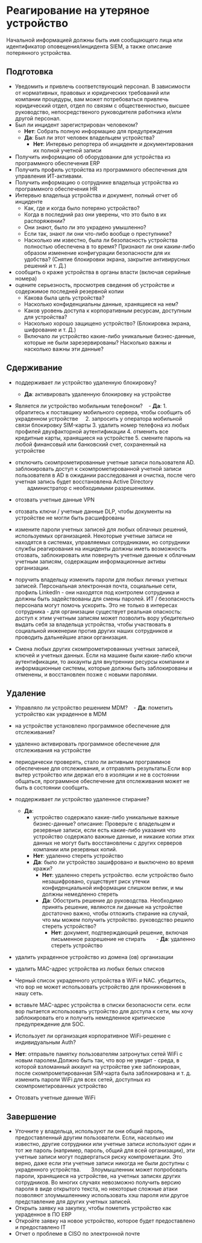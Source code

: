 # Реагирование на утеряное устройство
Начальной информацией должны быть имя сообщающего лица или идентификатор оповещения/инцидента SIEM, а также описание потерянного устройства.

## Подготовка

+ Уведомить и привлечь соответствующий персонал. В зависимости от нормативных, правовых и юридических требований или компании процедуры, вам может потребоваться привлечь юридический отдел, отдел по связям с общественностью, высшее руководство, непосредственого руководителя работника и/или другой персонал.
+ Был ли инцидент зарегистрирован человеком?
    - __Нет__: Собрать полную информацию для предупреждения
    - __Да__: Был ли этот человек владельцем устройства?
        * __Нет__: Интервью репортера об инциденте и документирования их полной учетной записи
+ Получить информацию об оборудовании для устройства из программного обеспечения ERP    
+ Получить профиль устройства из программного обеспечения для управления ИТ-активами.
+ Получить информацию о сотруднике владельца устройства из программного обеспечения HR
+ Интервью владельца устройства и документ, полный отчет об инциденте
    - Как, где и когда было потеряно устройство?
    - Когда в последний раз они уверены, что это было в их распоряжении?
    - Они знают, было ли это украдено умышленно?
    - Если так, знают ли они что-либо вообще о преступнике?
    - Насколько им известно, была ли безопасность устройства полностью обеспечена в то время? Признают ли они каким-либо образом изменение конфигурации безопасности для их удобства? (Снятие блокировки экрана, закрытие антивирусных решений и т. Д.)
+ сообщить о краже устройства в органы власти (включая серийные номера)
+ оцените серьезность, просмотрев сведения об устройстве и содержимое последней резервной копии
    - Какова была цель устройства?
    - Насколько конфиденциальны данные, хранящиеся на нем?
    - Каков уровень доступа к корпоративным ресурсам, доступным для устройства?
    - Насколько хорошо защищено устройство? (Блокировка экрана, шифрование и т. Д.)
    - Включало ли устройство какие-либо уникальные бизнес-данные, которые не были зарезервированы? Насколько важны и насколько важны эти данные?

## Сдерживание
+ поддерживает ли устройство удаленную блокировку?
    - __Да__: активировать удаленную блокировку на устройстве
+ Является ли устройство мобильным телефоном?
   - __Да__:
        1. обратитесь к поставщику мобильного сервера, чтобы сообщить об украденном устройстве
        2. запросить у оператора мобильной связи блокировку SIM-карты
        3. удалить номер телефона из любых профилей двухфакторной аутентификации
        4. отменить все кредитные карты, хранящиеся на устройстве
        5. смените пароль на любой финансовый или банковский счет, сохраненный на устройстве

+ отключить скомпрометированные учетные записи пользователя AD. заблокировать доступ к скомпрометированной учетной записи пользователя в AD в ожидании расследования и очистка, после чего учетная запись будет восстановлена ​​Active Directory
        администратор с необходимыми разрешениями. 
+ отозвать учетные данные VPN
  
+ отозвать ключи / учетные данные DLP, чтобы документы на устройстве не могли быть расшифрованы

+ измените пароли учетных записей для любых облачных решений, используемых организацией. Некоторые учетные записи не находятся в системах, управляемых сотрудниками, но сотрудники службы реагирования на инциденты должны иметь возможность отозвать, заблокировать или повернуть учетные данные к облачным учетным записям, содержащим информационные активы организации.

+ поручить владельцу изменить пароли для любых личных учетных записей. Персональная электронная почта, социальные сети, профиль LinkedIn - они находятся под контролем сотрудника и должны быть задействованы для смены паролей. ИТ / безопасность персонала могут помочь ускорить. Это не только в интересах сотрудника - для организации существует реальная опасность: доступ к этим учетным записям может позволить вору убедительно выдать себя за владельца устройства, чтобы участвовать в социальной инженерии против других наших сотрудников и проводить дальнейшие атаки организация.

+ Смена любых других скомпрометированных учетных записей, ключей и учетных данных. Если на машине были какие-либо ключи аутентификации, то аккаунты для внутренних ресурсы компании и информационные системы, которые должны быть заблокированы и отменены, и восстановлен позже с новыми паролями. 

## Удаление

+ Управляло ли устройство решением MDM?
   - __Да__: пометить устройство как украденное в MDM
+ на устройстве установлено программное обеспечение для отслеживания?
+ удаленно активировать программное обеспечение для отслеживания на устройстве
+ периодически проверять, стало ли активным программное обеспечение для отслеживания, и отправлять результаты.Если вор вытер устройство или держал его в изоляции и не в состоянии общаться, программное обеспечение для отслеживания может не быть в состоянии сообщить.
+ поддерживает ли устройство удаленное стирание?
    - __Да__: 
        * устройство содержало какие-либо уникальные важные бизнес-данные? описание: Проверьте с владельцем и резервные записи, если есть какие-либо указания что устройство содержало важные данные, и никакие копии этих данных не могут быть восстановлены с других серверов компании или резервных копий.
        - __Нет__: удаленно стереть устройство
        - __Да__: было ли устройство зашифровано и выключено во время кражи?
            - __Нет__: удаленно стереть устройство. если устройство было незашифровано, существует риск утечки конфиденциальной информации слишком велик, и мы должны немедленно стереть
            - __Да__: Обострить решение до руководства. Необходимо принять решение, являются ли данные на устройстве достаточно важно, чтобы отложить стирание на случай, что мы можем получить устройство. руководство решило стереть устройство?
                - __Нет__: документ, подтверждающий решение, включая письменное разрешение не стирать
                - __Да__: удаленно стереть устройство
+ удалить украденное устройство из домена (ов) организации
+ удалить MAC-адрес устройства из любых белых списков
+ Черный список украденного устройства в WiFi и NAC. убедитесь, что вор не может использовать устройство для проникновения в нашу сеть.
+ вставьте MAC-адрес устройства в списки безопасности сети. если вор пытается использовать устройство для доступа к сети, мы хочу заблокировать его и получить немедленное критическое предупреждение для SOC.

+ Использует ли организация корпоративное WiFi-решение с индивидуальным Auth?
 - __Нет__: отправьте памятку пользователям затронутых сетей WiFi с новым паролем.Должно быть так, что вор не увидит - среда, в которой взломанный аккаунт на устройстве уже заблокирован, после скомпрометированная SIM-карта была заблокирована и т. д. изменить пароли WiFi для всех сетей, доступных из скомпрометированных устройство

+ Отозвать учетные данные WiFi

## Завершение  
+ Уточните у владельца, используют ли они общий пароль, предоставленный другим пользователи. Если, насколько им известно, другие сотрудники или учетные записи используют один и тот же пароль (например, пароль, общий для всей организации), эти учетные записи могут подвергаться риску компрометации. Это верно, даже если эти учетные записи никогда не были доступны с украденного устройства.       Злоумышленник может попробовать пароли, хранящиеся на устройстве, на учетных записях других сотрудников. Во многих случаях невозможно получить версию пароля в виде открытого текста, но некоторые сложные атаки позволяют злоумышленнику использовать хэш пароля или другое представление для других учетных записей.
+ Открыть заявку на закупку, чтобы пометить устройство как украденное в ПО ERP
+ Откройте заявку на новое устройство, которое будет предоставлено и предоставлено IT
+ Отчет о проблеме в CISO по электронной почте
